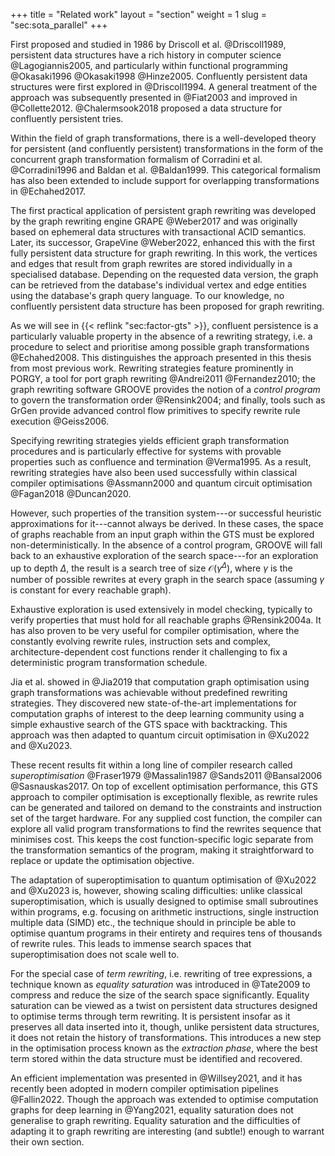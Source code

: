 +++
title = "Related work"
layout = "section"
weight = 1
slug = "sec:sota_parallel"
+++

First proposed and studied in 1986 by Driscoll et al. @Driscoll1989, persistent
data structures have a rich history in computer science @Lagogiannis2005, and
particularly within functional programming @Okasaki1996 @Okasaki1998 @Hinze2005.
Confluently persistent data structures were first explored in @Driscoll1994. A
general treatment of the approach was subsequently presented in @Fiat2003 and
improved in @Collette2012. @Chalermsook2018 proposed a data structure for
confluently persistent tries.

Within the field of graph transformations, there is a well-developed theory for
persistent (and confluently persistent) transformations in the form of the
concurrent graph transformation formalism of Corradini et al. @Corradini1996 and
Baldan et al. @Baldan1999. This categorical formalism has also been extended to
include support for overlapping transformations in @Echahed2017.

The first practical application of persistent graph rewriting was developed by
the graph rewriting engine GRAPE @Weber2017 and was originally based on
ephemeral data structures with transactional ACID semantics. Later, its
successor, GrapeVine @Weber2022, enhanced this with the first fully persistent
data structure for graph rewriting. In this work, the vertices and edges that
result from graph rewrites are stored individually in a specialised database.
Depending on the requested data version, the graph can be retrieved from the
database's individual vertex and edge entities using the database's graph query
language. To our knowledge, no confluently persistent data structure has been
proposed for graph rewriting.

As we will see in {{< reflink "sec:factor-gts" >}}, confluent persistence is a
particularly valuable property in the absence of a rewriting strategy, i.e. a
procedure to select and prioritise among possible graph transformations
@Echahed2008. This distinguishes the approach presented in this thesis from most
previous work. Rewriting strategies feature prominently in PORGY, a tool for
port graph rewriting @Andrei2011 @Fernandez2010; the graph rewriting software
GROOVE provides the notion of a _control program_ to govern the transformation
order @Rensink2004; and finally, tools such as GrGen provide advanced control
flow primitives to specify rewrite rule execution @Geiss2006.

Specifying rewriting strategies yields efficient graph transformation procedures
and is particularly effective for systems with provable properties such as
confluence and termination @Verma1995. As a result, rewriting strategies have
also been used successfully within classical compiler optimisations @Assmann2000
and quantum circuit optimisation @Fagan2018 @Duncan2020.

However, such properties of the transition system---or successful heuristic
approximations for it---cannot always be derived. In these cases, the space of
graphs reachable from an input graph within the GTS must be explored
non-deterministically. In the absence of a control program, GROOVE will fall
back to an exhaustive exploration of the search space---for an exploration up to
depth $\Delta$, the result is a search tree of size $\mathcal O(\gamma^\Delta)$,
where $\gamma$ is the number of possible rewrites at every graph in the search
space (assuming $\gamma$ is constant for every reachable graph).

Exhaustive exploration is used extensively in model checking, typically to
verify properties that must hold for all reachable graphs @Rensink2004a. It has
also proven to be very useful for compiler optimisation, where the constantly
evolving rewrite rules, instruction sets and complex, architecture-dependent
cost functions render it challenging to fix a deterministic program
transformation schedule.

Jia et al. showed in @Jia2019 that computation graph optimisation using graph
transformations was achievable without predefined rewriting strategies. They
discovered new state-of-the-art implementations for computation graphs of
interest to the deep learning community using a simple exhaustive search of the
GTS space with backtracking. This approach was then adapted to quantum circuit
optimisation in @Xu2022 and @Xu2023.

These recent results fit within a long line of compiler research called
_superoptimisation_ @Fraser1979 @Massalin1987 @Sands2011 @Bansal2006
@Sasnauskas2017. On top of excellent optimisation performance, this GTS approach
to compiler optimisation is exceptionally flexible, as rewrite rules can be
generated and tailored on demand to the constraints and instruction set of the
target hardware. For any supplied cost function, the compiler can explore all
valid program transformations to find the rewrites sequence that minimises cost.
This keeps the cost function-specific logic separate from the transformation
semantics of the program, making it straightforward to replace or update the
optimisation objective.

The adaptation of superoptimisation to quantum optimisation of @Xu2022 and
@Xu2023 is, however, showing scaling difficulties: unlike classical
superoptimisation, which is usually designed to optimise small subroutines
within programs, e.g. focusing on arithmetic instructions, single instruction
multiple data (SIMD) etc., the technique should in principle be able to optimise
quantum programs in their entirety and requires tens of thousands of rewrite
rules. This leads to immense search spaces that superoptimisation does not scale
well to.

For the special case of _term rewriting_, i.e. rewriting of tree expressions, a
technique known as _equality saturation_ was introduced in @Tate2009 to compress
and reduce the size of the search space significantly. Equality saturation can
be viewed as a twist on persistent data structures designed to optimise terms
through term rewriting. It is persistent insofar as it preserves all data
inserted into it, though, unlike persistent data structures, it does not retain
the history of transformations. This introduces a new step in the optimisation
process known as the _extraction phase_, where the best term stored within the
data structure must be identified and recovered.

An efficient implementation was presented in @Willsey2021, and it has recently
been adopted in modern compiler optimisation pipelines @Fallin2022. Though the
approach was extended to optimise computation graphs for deep learning in
@Yang2021, equality saturation does not generalise to graph rewriting. Equality
saturation and the difficulties of adapting it to graph rewriting are
interesting (and subtle!) enough to warrant their own section.
